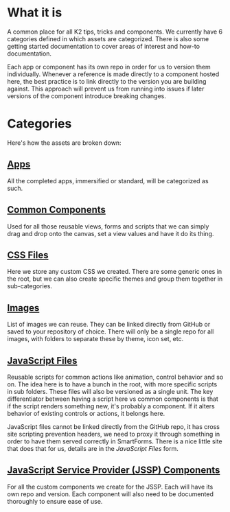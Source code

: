 # What it is

A common place for all K2 tips, tricks and components. We currently have 6 categories defined in which assets are categorized. There is also some getting started documentation to cover areas of interest and how-to documentation. 

Each app or component  has its own repo in order for us to version them individually. Whenever a reference is made directly to a component hosted here, the best practice is to link directly to the version you are building against. This approach will prevent us from running into issues if later versions of the component introduce breaking changes.

# Categories
Here's how the assets are broken down:

## [Apps](https://github.com/K2-US-TS/Documentation/blob/master/categories/apps.md)
All the completed apps, immersified or standard, will be categorized as such.


## [Common Components](https://github.com/K2-US-TS/Documentation/blob/master/categories/common-components.md)
Used for all those reusable views, forms and scripts that we can simply drag and drop onto the canvas, set a view values and have it do its thing. 

## [CSS Files](https://github.com/K2-US-TS/Documentation/blob/master/categories/css.md)
Here we store any custom CSS we created. There are some generic ones in the root, but we can also create specific themes and group them together in sub-categories.

## [Images](https://github.com/K2-US-TS/Documentation/blob/master/categories/images.md)
List of images we can reuse. They can be linked directly from GitHub or saved to your repository of choice. There will only be a single repo for all images, with folders to separate these by theme, icon set, etc.

## [JavaScript Files](https://github.com/K2-US-TS/Documentation/blob/master/categories/js.md)
Reusable scripts for common actions like animation, control behavior and so on. The idea here is to have a bunch in the root, with more specific scripts in sub folders. These files will also be versioned as a single unit. The key differentiator between having a script here vs common components is that if the script renders something new, it's probably a component. If it alters behavior of existing controls or actions, it belongs here.

JavaScript files cannot be linked directly from the GitHub repo, it has cross site scripting prevention headers, we need to proxy it through something in order to have them served correctly in SmartForms. There is a nice little site that does that for us, details are in the *JavaScript Files* form.

## [JavaScript Service Provider (JSSP) Components](https://github.com/K2-US-TS/Documentation/blob/master/categories/jssp.md)
For all the custom components we create for the JSSP. Each will have its own repo and version. Each component will also need to be documented thoroughly to ensure ease of use.

